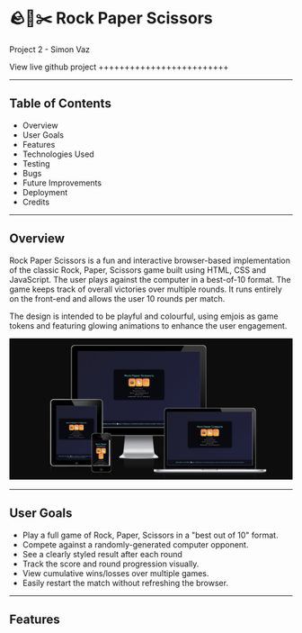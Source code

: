 # 🪨📄✂️ Rock Paper Scissors
Project 2 - Simon Vaz

View live github project +++++++++++++++++++++++++

---

## Table of Contents

- Overview
- User Goals
- Features
- Technologies Used
- Testing
- Bugs
- Future Improvements
- Deployment
- Credits

---

## Overview

Rock Paper Scissors is a fun and interactive browser-based implementation of the classic Rock, Paper, Scissors game built using HTML, CSS and JavaScript. The user plays against the computer in a best-of-10 format. The game keeps track of overall victories over multiple rounds. It runs entirely on the front-end and allows the user 10 rounds per match.

The design is intended to be playful and colourful, using emjois as game tokens and featuring glowing animations to enhance the user engagement. 

![Screenshot of Am I Responsive](assets/images/screenshot_of_amiresponsive.png)

---

## User Goals 

- Play a full game of Rock, Paper, Scissors in a "best out of 10" format.
- Compete against a randomly-generated computer opponent.
- See a clearly styled result after each round
- Track the score and round progression visually.
- View cumulative wins/losses over multiple games. 
- Easily restart the match without refreshing the browser.

---

## Features 